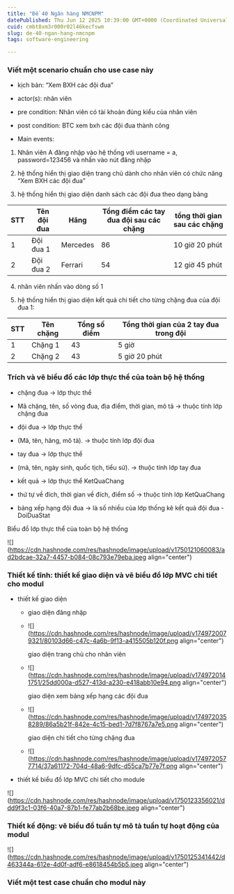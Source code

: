 ```yaml
---
title: "Đề 40 Ngân hàng NMCNPM"
datePublished: Thu Jun 12 2025 10:39:00 GMT+0000 (Coordinated Universal Time)
cuid: cmbt8xm3r000r02l46kecfswm
slug: de-40-ngan-hang-nmcnpm
tags: software-engineering

---
```


### Viết một scenario chuẩn cho use case này

* kịch bản: “Xem BXH các đội đua”
    
* actor(s): nhân viên
    
* pre condition: Nhân viên có tài khoản đúng kiểu của nhân viên
    
* post condition: BTC xem bxh các đội đua thành công
    
* Main events:
    

1. Nhân viên A đăng nhập vào hệ thống với username = a, password=123456 và nhấn vào nút đăng nhập
    
2. hệ thống hiển thị giao diện trang chủ dành cho nhân viên có chức năng “Xem BXH các đội đua”
    
3. hệ thống hiển thị giao diện danh sách các đội đua theo dạng bảng
    

| STT | Tên đội đua | Hãng | Tổng điểm các tay đua đội sau các chặng | tổng thời gian sau các chặng |
| --- | --- | --- | --- | --- |
| 1 | Đội đua 1 | Mercedes | 86 | 10 giờ 20 phút |
| 2 | Đội đua 2 | Ferrari | 54 | 12 giờ 45 phút |

4. nhân viên nhấn vào dòng số 1
    
5. hệ thống hiển thị giao diện kết quả chi tiết cho từng chặng đua của đội đua 1:
    

| STT | Tên chặng | Tổng số điểm | Tổng thời gian của 2 tay đua trong đội |
| --- | --- | --- | --- |
| 1 | Chặng 1 | 43 | 5 giờ |
| 2 | Chặng 2 | 43 | 5 giờ 20 phút |

### Trích và vẽ biểu đồ các lớp thực thể của toàn bộ hệ thống

* chặng đua → lớp thực thể
    
* Mã chặng, tên, số vòng đua, địa điểm, thời gian, mô tả → thuộc tính lớp chặng đua
    
* đội đua → lớp thực thể
    
* (Mã, tên, hãng, mô tả). → thuộc tính lớp đội đua
    
* tay đua → lớp thực thể
    
* (mã, tên, ngày sinh, quốc tịch, tiểu sử). → thuộc tính lớp tay đua
    
* kết quả → lớp thực thể KetQuaChang
    
* thứ tự về đích, thời gian về đích, điểm số → thuộc tính lớp KetQuaChang
    
* bảng xếp hạng đội đua → là số nhiều của lớp thống kê kết quả đội đua - DoiDuaStat
    

Biểu đồ lớp thực thể của toàn bộ hệ thống

![](https://cdn.hashnode.com/res/hashnode/image/upload/v1750121060083/ad2bdcae-32a7-4457-b084-08c793e79eba.jpeg align="center")

### Thiết kế tĩnh: thiết kế giao diện và vẽ biểu đồ lớp MVC chi tiết cho modul

* thiết kế giao diện
    
    * giao diện đăng nhập
        
    * ![](https://cdn.hashnode.com/res/hashnode/image/upload/v1749720079321/80103d66-c47c-4a6b-9f13-a415505b120f.png align="center")
        
        giao diện trang chủ cho nhân viên
        
    * ![](https://cdn.hashnode.com/res/hashnode/image/upload/v1749720141751/25dd000a-d527-413d-a230-e418abb10e94.png align="center")
        
        giao diện xem bảng xếp hạng các đội đua
        
    * ![](https://cdn.hashnode.com/res/hashnode/image/upload/v1749720358289/86a5b21f-842e-4c15-bed1-7d7f8767a7e5.png align="center")
        
        giao diện chi tiết cho từng chặng đua
        
    * ![](https://cdn.hashnode.com/res/hashnode/image/upload/v1749720577714/37a61172-704d-48a6-9dfc-d55ca7b77e7f.png align="center")
        
* thiết kế biểu đồ lớp MVC chi tiết cho module
    

![](https://cdn.hashnode.com/res/hashnode/image/upload/v1750123356021/ddd9f3c1-03f6-40a7-87b1-fe77ab2b68be.jpeg align="center")

### Thiết kế động: vẽ biểu đồ tuần tự mô tả tuần tự hoạt động của modul

![](https://cdn.hashnode.com/res/hashnode/image/upload/v1750125341442/d463344a-612e-4d0f-adf6-e8618454b5b5.jpeg align="center")

### Viết một test case chuẩn cho modul này